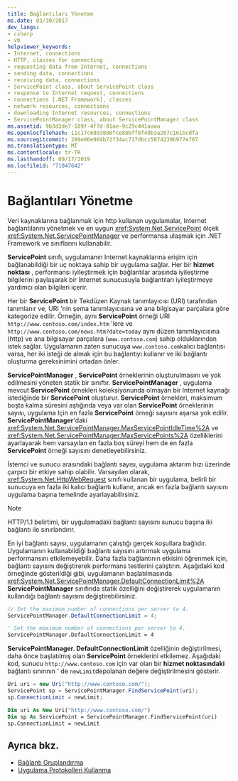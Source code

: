 ```yaml
---
title: Bağlantıları Yönetme
ms.date: 03/30/2017
dev_langs:
- csharp
- vb
helpviewer_keywords:
- Internet, connections
- HTTP, classes for connecting
- requesting data from Internet, connections
- sending data, connections
- receiving data, connections
- ServicePoint class, about ServicePoint class
- response to Internet request, connections
- connections [.NET Framework], classes
- network resources, connections
- downloading Internet resources, connections
- ServicePointManager class, about ServicePointManager class
ms.assetid: 9b3d3de7-189f-4f7d-81ae-9c29c441aaaa
ms.openlocfilehash: 11c17c6893800fce8bbff8f49b3a207c161bcdfa
ms.sourcegitcommit: 289e06e904b72f34ac717dbcc5074239b977e707
ms.translationtype: MT
ms.contentlocale: tr-TR
ms.lasthandoff: 09/17/2019
ms.locfileid: "71047642"
---
```

# <a name="managing-connections"></a>Bağlantıları Yönetme
Veri kaynaklarına bağlanmak için http kullanan uygulamalar, Internet bağlantılarını yönetmek ve en uygun <xref:System.Net.ServicePoint> ölçek <xref:System.Net.ServicePointManager> ve performansa ulaşmak için .NET Framework ve sınıflarını kullanabilir.  
  
 **ServicePoint** sınıfı, uygulamanın Internet kaynaklarına erişim için bağlanabildiği bir uç noktaya sahip bir uygulama sağlar. Her bir **hizmet noktası** , performansı iyileştirmek için bağlantılar arasında iyileştirme bilgilerini paylaşarak bir Internet sunucusuyla bağlantıları iyileştirmeye yardımcı olan bilgileri içerir.  
  
 Her bir **ServicePoint** bir Tekdüzen Kaynak tanımlayıcısı (URI) tarafından tanımlanır ve, URI 'nin şema tanımlayıcısına ve ana bilgisayar parçalara göre kategorize edilir. Örneğin, aynı **ServicePoint** örneği URI `http://www.contoso.com/index.htm` 'lere ve `http://www.contoso.com/news.htm?date=today` aynı düzen tanımlayıcısına (http) ve ana bilgisayar parçalara (`www.contoso.com`) sahip olduklarından istek sağlar. Uygulamanın zaten sunucuya `www.contoso.com`kalıcı bağlantısı varsa, her iki isteği de almak için bu bağlantıyı kullanır ve iki bağlantı oluşturma gereksinimini ortadan önler.  
  
 **ServicePointManager** , **ServicePoint** örneklerinin oluşturulmasını ve yok edilmesini yöneten statik bir sınıftır. **ServicePointManager** , uygulama mevcut **ServicePoint** örnekleri koleksiyonunda olmayan bir Internet kaynağı istediğinde bir **ServicePoint** oluşturur. **ServicePoint** örnekleri, maksimum boşta kalma süresini aştığında veya var olan **ServicePoint** örneklerinin sayısı, uygulama Için en fazla **ServicePoint** örneği sayısını aşarsa yok edilir. **ServicePointManager**'daki <xref:System.Net.ServicePointManager.MaxServicePointIdleTime%2A> ve <xref:System.Net.ServicePointManager.MaxServicePoints%2A> özelliklerini ayarlayarak hem varsayılan en fazla boş süreyi hem de en fazla **ServicePoint** örneği sayısını denetleyebilirsiniz.  
  
 İstemci ve sunucu arasındaki bağlantı sayısı, uygulama aktarım hızı üzerinde çarpıcı bir etkiye sahip olabilir. Varsayılan olarak, <xref:System.Net.HttpWebRequest> sınıfı kullanan bir uygulama, belirli bir sunucuya en fazla iki kalıcı bağlantı kullanır, ancak en fazla bağlantı sayısını uygulama başına temelinde ayarlayabilirsiniz.  
  
> [!NOTE]
> HTTP/1.1 belirtimi, bir uygulamadaki bağlantı sayısını sunucu başına iki bağlantı ile sınırlandırır.  
  
 En iyi bağlantı sayısı, uygulamanın çalıştığı gerçek koşullara bağlıdır. Uygulamanın kullanabildiği bağlantı sayısını artırmak uygulama performansını etkilemeyebilir. Daha fazla bağlantının etkisini öğrenmek için, bağlantı sayısını değiştirerek performans testlerini çalıştırın. Aşağıdaki kod örneğinde gösterildiği gibi, uygulamanın başlatılmasında <xref:System.Net.ServicePointManager.DefaultConnectionLimit%2A> **ServicePointManager** sınıfında statik özelliğini değiştirerek uygulamanın kullandığı bağlantı sayısını değiştirebilirsiniz.  
  
```csharp  
// Set the maximum number of connections per server to 4.  
ServicePointManager.DefaultConnectionLimit = 4;  
```  
  
```vb  
' Set the maximum number of connections per server to 4.  
ServicePointManager.DefaultConnectionLimit = 4  
```  
  
 **ServicePointManager. DefaultConnectionLimit** özelliğinin değiştirilmesi, daha önce başlatılmış olan **ServicePoint** örneklerini etkilemez. Aşağıdaki kod, sunucu `http://www.contoso.com` için var olan bir **hizmet noktasındaki** bağlantı sınırının ' de `newLimit`depolanan değere değiştirilmesini gösterir.  
  
```csharp  
Uri uri = new Uri("http://www.contoso.com/");  
ServicePoint sp = ServicePointManager.FindServicePoint(uri);  
sp.ConnectionLimit = newLimit;  
```  
  
```vb  
Dim uri As New Uri("http://www.contoso.com/")  
Dim sp As ServicePoint = ServicePointManager.FindServicePoint(uri)  
sp.ConnectionLimit = newLimit  
```  
  
## <a name="see-also"></a>Ayrıca bkz.

- [Bağlantı Gruplandırma](connection-grouping.md)
- [Uygulama Protokolleri Kullanma](using-application-protocols.md)
